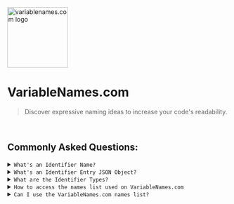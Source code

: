 <div>
<img src="https://variablenames.com/favicon.ico" alt="variablenames.com logo" height="138"/>
</div>

# VariableNames.com

> Discover expressive naming ideas to increase your code's readability.

<br>

## Commonly Asked Questions:

<details>
  <summary><code>What's an Identifier Name?</code></summary>
  
  <hr>
  
  ##### They are the names given to identify an entity in code.
  
  ```go
  // Example: Identifier Names
  
  addMetaData
  replacementText
  SEQUENCE_NUMBER
  isVisible
  setFullName
  SecurityError
  ResetPasswordForm
  XSRF_TOKEN
  isNumeric
  ```
 
  <hr>
  
</details>

<details>
  <summary><code>What's an Identifier Entry JSON Object?</code></summary>
  
  <hr>
  
  ##### It's the JSON object that's returned after processing an identifier name.
  
  ```javascript
  // Example: Identifier Entry JSON Object
  {
     "id": 2339,
     "type": "function",
     "name": "useDebugValue()",
     "words": "use debug value"
  }
  ```
  
  <hr>
   
</details>

<details>
  <summary><code>What are the Identifier Types?</code></summary>
  
  <hr>
  
  ##### It's for an identifier that can be used to determine the specific purpose that it's used for.
  
  ```go
  // Example: Identifier Types
  
  variable
  function
  constant
  class
  endpoint
  test
  ui
  ```
  
  <hr>
   
</details>

<details>
  <summary><code>How to access the names list used on VariableNames.com</code></summary>
  
  <hr>
  
  ##### Identifier Names List (names only): ...
  ##### Processed Identifier Entries (JSON): ...
 
  <hr>
  
</details>

<details>
  <summary><code>Can I use the VariableNames.com names list?</code></summary>
  
  <hr>
  
  ##### Yes you can! Feel free to use the ever growing identifier names list from this repo in your own projects.
  
  <hr>
  
</details>
<br>

<br>
